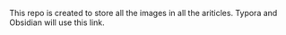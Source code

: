 This repo is created to store all the images in all the ariticles.
Typora and Obsidian will use this link.
